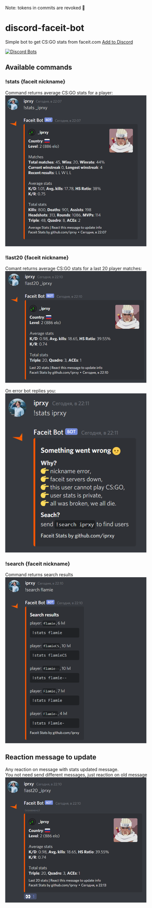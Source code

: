 Note: tokens in commits are revoked 🤗

# discord-faceit-bot
Simple bot to get CS:GO stats from faceit.com [Add to Discord](https://discord.com/api/oauth2/authorize?client_id=765642102800646146&permissions=18432&scope=bot)  

[![Discord Bots](https://top.gg/api/widget/765642102800646146.svg)](https://top.gg/bot/765642102800646146)

## Available commands
### !stats {faceit nickname}
Command returns average CS:GO stats for a player:  
<img src="./assets/statsCommand.png" width="450">

### !last20 {faceit nickname}
Comant returns average CS:GO stats for a last 20 player matches:
<img src="./assets/last20Command.png" width="450">

On error bot replies you:  
<img src="./assets/statsError.png" width="450">
### !search {faceit nickname}
Command returns search results  
<img src="./assets/searchResult.png" width="450">

## Reaction message to update
Any reaction on message with stats updated message.  
You not need send different messages, just reaction on old message  
<img src="./assets/updateCommand.png" width="450">

